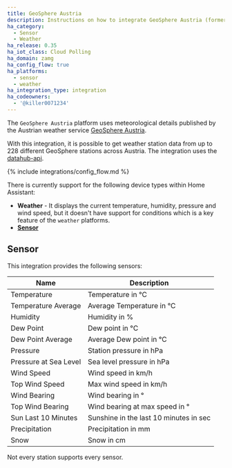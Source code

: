 ```yaml
---
title: GeoSphere Austria
description: Instructions on how to integrate GeoSphere Austria (formerly known as ZAMG) within Home Assistant.
ha_category:
  - Sensor
  - Weather
ha_release: 0.35
ha_iot_class: Cloud Polling
ha_domain: zamg
ha_config_flow: true
ha_platforms:
  - sensor
  - weather
ha_integration_type: integration
ha_codeowners:
  - '@killer0071234'
---
```


The `GeoSphere Austria` platform uses meteorological details published by the Austrian weather service [GeoSphere Austria](https://www.geosphere.at).

With this integration, it is possible to get weather station data from up to 228 different GeoSphere stations across Austria. The integration uses the [datahub-api](https://dataset.api.hub.geosphere.at/v1/docs/index.html).

{% include integrations/config_flow.md %}

There is currently support for the following device types within Home Assistant:

- **Weather** - It displays the current temperature, humidity, pressure and wind speed, but it doesn't have support for conditions which is a key feature of the `weather` platforms.
- **[Sensor](#sensor)**

## Sensor

This integration provides the following sensors:

|Name|Description|
|----|-----------|
|Temperature|Temperature in °C|
|Temperature Average|Average Temperature in °C|
|Humidity|Humidity in %|
|Dew Point|Dew point in °C|
|Dew Point Average|Average Dew point in °C|
|Pressure|Station pressure in hPa|
|Pressure at Sea Level|Sea level pressure in hPa|
|Wind Speed|Wind speed in km/h|
|Top Wind Speed|Max wind speed in km/h|
|Wind Bearing|Wind bearing in °|
|Top Wind Bearing|Wind bearing at max speed in °|
|Sun Last 10 Minutes|Sunshine in the last 10 minutes in sec|
|Precipitation|Precipitation in mm|
|Snow|Snow in cm|

<div class='note'>
Not every station supports every sensor.
</div>
